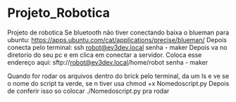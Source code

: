 # Projeto_Robotica
Projeto de robotica
Se bluetooth não tiver conectando baixa o blueman para ubuntu: https://apps.ubuntu.com/cat/applications/precise/blueman/
Depois conecta pelo terminal:  ssh robot@ev3dev.local senha - maker
Depois va no diretorio do seu pc e em clica em conectar a servidor.
Coloca esse endereço aqui: sftp://robot@ev3dev.local/home/robot senha - maker

Quando for rodar os arquivos dentro do brick pelo terminal, da um ls e ve se o nome do script ta verde, se n tiver
usa chmod +x Nomedoscript.py
Depois de conferir isso so colocar ./Nomedoscript.py pra rodar
